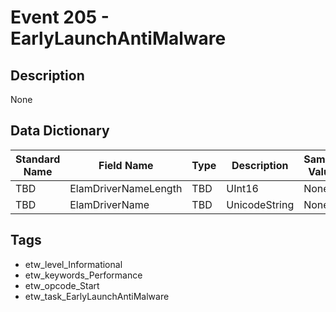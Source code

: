 # Event 205 - EarlyLaunchAntiMalware

## Description
None

## Data Dictionary
|Standard Name|Field Name|Type|Description|Sample Value|
|---|---|---|---|---|
|TBD|ElamDriverNameLength|TBD|UInt16|None|None|
|TBD|ElamDriverName|TBD|UnicodeString|None|None|

## Tags
* etw_level_Informational
* etw_keywords_Performance
* etw_opcode_Start
* etw_task_EarlyLaunchAntiMalware